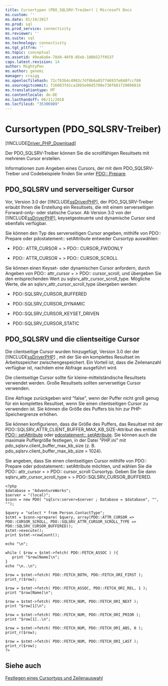 ```yaml
---
title: Cursortypen (PDO_SQLSRV-Treiber) | Microsoft Docs
ms.custom: ''
ms.date: 01/19/2017
ms.prod: sql
ms.prod_service: connectivity
ms.reviewer: ''
ms.suite: sql
ms.technology: connectivity
ms.tgt_pltfrm: ''
ms.topic: conceptual
ms.assetid: 49ea6a6e-78d4-40f8-85eb-180b527f0537
caps.latest.revision: 14
author: MightyPen
ms.author: genemi
manager: craigg
ms.openlocfilehash: 72cf83b4c4903c7df0b6a857746937e848fccf80
ms.sourcegitcommit: f16003fd1ca28b5e06d5700e730f681720006816
ms.translationtype: MT
ms.contentlocale: de-DE
ms.lasthandoff: 06/11/2018
ms.locfileid: "35306989"
---
```

# <a name="cursor-types-pdosqlsrv-driver"></a>Cursortypen (PDO_SQLSRV-Treiber)
[!INCLUDE[Driver_PHP_Download](../../includes/driver_php_download.md)]

Der PDO_SQLSRV-Treiber können Sie die scrollfähigen Resultsets mit mehreren Cursor erstellen.  
  
Informationen zum Angeben eines Cursors, der mit dem PDO_SQLSRV-Treiber und Codebeispiele finden Sie unter [PDO:: Prepare](../../connect/php/pdo-prepare.md).  
  
## <a name="pdosqlsrv-and-server-side-cursors"></a>PDO_SQLSRV und serverseitiger Cursor  
Vor, Version 3.0 der [!INCLUDE[ssDriverPHP](../../includes/ssdriverphp_md.md)], der PDO_SQLSRV-Treiber erlaubt Ihnen die Erstellung ein Resultsets, die mit einem serverseitigen Forward-only- oder statische Cursor. Ab Version 3.0 von der [!INCLUDE[ssDriverPHP](../../includes/ssdriverphp_md.md)], keysetgesteuerte und dynamische Cursor sind ebenfalls verfügbar.  
  
Sie können den Typ des serverseitigen Cursor angeben, mithilfe von PDO:: Prepare oder pdostatement:: setAttribute entweder Cursortyp auswählen:  
  
-   PDO:: ATTR_CURSOR = &GT; PDO:: CURSOR_FWDONLY  
  
-   PDO:: ATTR_CURSOR = &GT; PDO:: CURSOR_SCROLL  
  
Sie können einen Keyset- oder dynamischen Cursor anfordern, durch Angeben von PDO:: attr_cursor = > PDO:: cursor_scroll, und übergeben Sie den entsprechenden Wert zu sqlsrv_attr_cursor_scroll_type. Mögliche Werte, die an sqlsrv_attr_cursor_scroll_type übergeben werden:  
  
-   PDO::SQLSRV_CURSOR_BUFFERED  
  
-   PDO::SQLSRV_CURSOR_DYNAMIC  
  
-   PDO::SQLSRV_CURSOR_KEYSET_DRIVEN  
  
-   PDO::SQLSRV_CURSOR_STATIC  
  
## <a name="pdosqlsrv-and-client-side-cursors"></a>PDO_SQLSRV und die clientseitige Cursor  
Die clientseitige Cursor wurden hinzugefügt, Version 3.0 der der [!INCLUDE[ssDriverPHP](../../includes/ssdriverphp_md.md)] , mit der Sie ein komplettes Resultset im Arbeitsspeicher zwischengespeichert. Ein Vorteil ist, dass die Zeilenanzahl verfügbar ist, nachdem eine Abfrage ausgeführt wird.  
  
Die clientseitige Cursor sollte für kleine-mittelständische Resultsets verwendet werden. Große Resultsets sollten serverseitige Cursor verwenden.  
  
Eine Abfrage zurückgeben wird "false", wenn der Puffer nicht groß genug für ein komplettes Resultset, wenn Sie einen clientseitigen Cursor zu verwenden ist. Sie können die Größe des Puffers bis hin zur PHP-Speichergrenze erhöhen.  
  
Sie können konfigurieren, dass die Größe des Puffers, das Resultset mit der PDO::SQLSRV_ATTR_CLIENT_BUFFER_MAX_KB_SIZE-Attribut des enthält [PDO:: setAttribute](../../connect/php/pdo-setattribute.md) oder [pdostatement:: setAttribute](../../connect/php/pdostatement-setattribute.md). Sie können auch die maximale Puffergröße festlegen, in der Datei "PHP.ini" mit pdo_sqlsrv.client_buffer_max_kb_size (z. B. pdo_sqlsrv.client_buffer_max_kb_size = 1024).  
  
Sie angeben, dass Sie einen clientseitigen Cursor mithilfe von PDO:: Prepare oder pdostatement:: setAttribute möchten, und wählen Sie die PDO:: attr_cursor = > PDO:: cursor_scroll Cursortyp.  Geben Sie Sie dann sqlsrv_attr_cursor_scroll_type = > PDO::SQLSRV_CURSOR_BUFFERED.  
  
```  
<?php  
$database = "AdventureWorks";  
$server = "(local)";  
$conn = new PDO( "sqlsrv:server=$server ; Database = $database", "", "");  
  
$query = "select * from Person.ContactType";  
$stmt = $conn->prepare( $query, array(PDO::ATTR_CURSOR => PDO::CURSOR_SCROLL, PDO::SQLSRV_ATTR_CURSOR_SCROLL_TYPE => PDO::SQLSRV_CURSOR_BUFFERED));  
$stmt->execute();  
print $stmt->rowCount();  
  
echo "\n";  
  
while ( $row = $stmt->fetch( PDO::FETCH_ASSOC ) ){  
   print "$row[Name]\n";  
}  
echo "\n..\n";  
  
$row = $stmt->fetch( PDO::FETCH_BOTH, PDO::FETCH_ORI_FIRST );  
print_r($row);  
  
$row = $stmt->fetch( PDO::FETCH_ASSOC, PDO::FETCH_ORI_REL, 1 );  
print "$row[Name]\n";  
  
$row = $stmt->fetch( PDO::FETCH_NUM, PDO::FETCH_ORI_NEXT );  
print "$row[1]\n";  
  
$row = $stmt->fetch( PDO::FETCH_NUM, PDO::FETCH_ORI_PRIOR );  
print "$row[1]..\n";  
  
$row = $stmt->fetch( PDO::FETCH_NUM, PDO::FETCH_ORI_ABS, 0 );  
print_r($row);  
  
$row = $stmt->fetch( PDO::FETCH_NUM, PDO::FETCH_ORI_LAST );  
print_r($row);  
?>  
```  
  
## <a name="see-also"></a>Siehe auch  
[Festlegen eines Cursortyps und Zeilenauswahl](../../connect/php/specifying-a-cursor-type-and-selecting-rows.md)  
  
